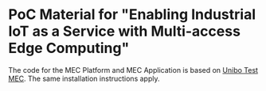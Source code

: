 # PoC Material for "Enabling Industrial IoT as a Service with Multi-access Edge Computing" 

The code for the MEC Platform and MEC Application is based on [Unibo Test MEC](https://github.com/berdav/unibo-test-mec). The same installation instructions apply.

